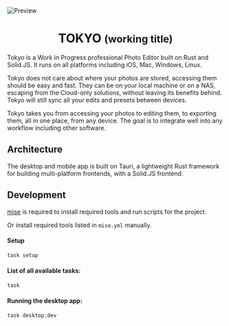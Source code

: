 ![Preview](./docs/Inspect_View.png)

<p align="center">
	<h1 align="center"><b>TOKYO</b> <small>(working title)</small></h1>
</p>

Tokyo is a Work in Progress professional Photo Editor built on Rust and Solid.JS. It runs on all platforms including iOS, Mac, Windows, Linux.

Tokyo does not care about where your photos are stored, accessing them should be easy and fast. They can be on your local machine or on a NAS, escaping from the Cloud-only solutions, without leaving its benefits behind. Tokyo will still sync all your edits and presets between devices.

Tokyo takes you from accessing your photos to editing them, to exporting them, all in one place, from any device. The goal is to integrate well into any workflow including other software.

## Architecture

The desktop and mobile app is built on Tauri, a lightweight Rust framework for building multi-platform frontends, with a Solid.JS frontend.

## Development

[mise](https://github.com/jdx/mise) is required to install required tools and run scripts for the project.

Or install required tools listed in `mise.yml` manually.


#### Setup

```sh
task setup
```

#### List of all available tasks:

```sh
task
```

#### Running the desktop app:

```sh
task desktop:dev
```
